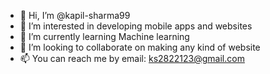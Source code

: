 - 👋 Hi, I’m @kapil-sharma99
- 👀 I’m interested in developing mobile apps and websites
- 🌱 I’m currently learning Machine learning
- 💞️ I’m looking to collaborate on making any kind of website
- 📫 You can reach me by email: ks2822123@gmail.com

<!---
kapil-sharma99/kapil-sharma99 is a ✨ special ✨ repository because its `README.md` (this file) appears on your GitHub profile.
You can click the Preview link to take a look at your changes.
--->
